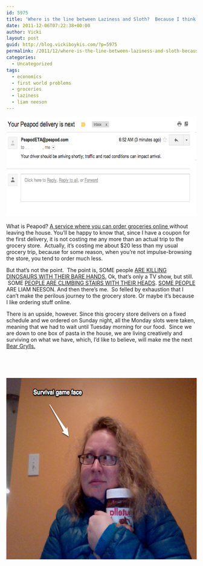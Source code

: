 ```yaml
---
id: 5975
title: 'Where is the line between Laziness and Sloth?  Because I think I&#8217;ve crossed it with two words: online groceries.'
date: 2011-12-06T07:22:38+00:00
author: Vicki
layout: post
guid: http://blog.vickiboykis.com/?p=5975
permalink: /2011/12/where-is-the-line-between-laziness-and-sloth-because-i-think-ive-crossed-it-with-two-words-online-groceries/
categories:
  - Uncategorized
tags:
  - economics
  - first world problems
  - groceries
  - laziness
  - liam neeson
---
```

[<img class="aligncenter size-full wp-image-5976" title="Screen shot 2011-12-06 at 6.56.40 AM-2" src="https://raw.githubusercontent.com/veekaybee/wlb/gh-pages/assets/images/2011/12/Screen-shot-2011-12-06-at-6.56.40-AM-2.png" alt="" width="652" height="264" />](https://raw.githubusercontent.com/veekaybee/wlb/gh-pages/assets/images/2011/12/Screen-shot-2011-12-06-at-6.56.40-AM-2.png)

What is Peapod? <a href="http://www.peapod.com/" target="_blank">A service where you can order groceries online </a>without leaving the house. You&#8217;ll be happy to know that, since I have a coupon for the first delivery, it is not costing me any more than an actual trip to the grocery store.  Actually, it&#8217;s costing me about $20 less than my usual grocery trip, because for some reason, when you&#8217;re not impulse-browsing the store, you tend to order much less.

But that&#8217;s not the point.  The point is, SOME people <a href="http://www.youtube.com/watch?v=heBMeIS4WKk" target="_blank">ARE KILLING DINOSAURS WITH THEIR BARE HANDS.</a> Ok, that&#8217;s only a TV show, but still.  SOME <a href="http://www.youtube.com/watch?v=Xnq2SopOQh0" target="_blank">PEOPLE ARE CLIMBING STAIRS WITH THEIR HEADS</a>. <a href="http://www.youtube.com/watch?v=EVXLzcaMObg" target="_blank">SOME PEOPLE </a>ARE LIAM NEESON. And then there&#8217;s me.  So felled by exhaustion that I can&#8217;t make the perilous journey to the grocery store. Or maybe it&#8217;s because I like ordering stuff online.

There is an upside, however. Since this grocery store delivers on a fixed schedule and we ordered on Sunday night, all the Monday slots were taken, meaning that we had to wait until Tuesday morning for our food.  Since we are down to one box of pasta in the house, we are living creatively and surviving on what we have, which, I&#8217;d like to believe, will make me the next <a href="http://www.youtube.com/watch?v=QuB3kr3ckYE" target="_blank">Bear Grylls.</a>

&nbsp;

&nbsp;

[<img class="aligncenter size-full wp-image-5978" title="Photo on 2011-12-06 at 07.19 #2" src="https://raw.githubusercontent.com/veekaybee/wlb/gh-pages/assets/images/2011/12/Photo-on-2011-12-06-at-07.19-2.png" alt="" width="640" height="480" />](https://raw.githubusercontent.com/veekaybee/wlb/gh-pages/assets/images/2011/12/Photo-on-2011-12-06-at-07.19-2.png)